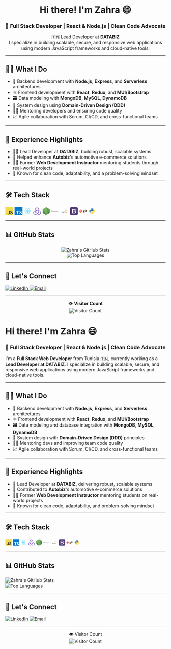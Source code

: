<h1 align="center">Hi there! I'm Zahra 😄</h1>

<h3 align="center">🚀 Full Stack Developer | React & Node.js | Clean Code Advocate</h3>

<p align="center">
  🇹🇳 Lead Developer at <strong>DATABIZ</strong><br>
  I specialize in building scalable, secure, and responsive web applications using modern JavaScript frameworks and cloud-native tools.
</p>

---

## 👩‍💻 What I Do

- 🔧 Backend development with <strong>Node.js</strong>, <strong>Express</strong>, and <strong>Serverless</strong> architectures  
- ⚛️ Frontend development with <strong>React</strong>, <strong>Redux</strong>, and <strong>MUI/Bootstrap</strong>  
- 🗃️ Data modeling with <strong>MongoDB</strong>, <strong>MySQL</strong>, <strong>DynamoDB</strong>  
- 📐 System design using <strong>Domain-Driven Design (DDD)</strong>  
- 👩‍🏫 Mentoring developers and ensuring code quality  
- 📈 Agile collaboration with Scrum, CI/CD, and cross-functional teams

---

## 💼 Experience Highlights

- 👩‍💼 Lead Developer at <strong>DATABIZ</strong>, building robust, scalable systems  
- 🚗 Helped enhance <strong>Autobiz</strong>'s automotive e-commerce solutions  
- 👩‍🏫 Former <strong>Web Development Instructor</strong> mentoring students through real-world projects  
- 💬 Known for clean code, adaptability, and a problem-solving mindset

---

## 🛠️ Tech Stack

<p>
  <code><img height="25" src="https://raw.githubusercontent.com/github/explore/main/topics/javascript/javascript.png" alt="JavaScript" /></code>
  <code><img height="25" src="https://raw.githubusercontent.com/github/explore/main/topics/typescript/typescript.png" alt="TypeScript" /></code>
  <code><img height="25" src="https://raw.githubusercontent.com/github/explore/main/topics/react/react.png" alt="React" /></code>
  <code><img height="25" src="https://raw.githubusercontent.com/github/explore/main/topics/redux/redux.png" alt="Redux" /></code>
  <code><img height="25" src="https://raw.githubusercontent.com/github/explore/main/topics/nodejs/nodejs.png" alt="Node.js" /></code>
  <code><img height="25" src="https://raw.githubusercontent.com/github/explore/main/topics/mongodb/mongodb.png" alt="MongoDB" /></code>
  <code><img height="25" src="https://raw.githubusercontent.com/github/explore/main/topics/mysql/mysql.png" alt="MySQL" /></code>
  <code><img height="25" src="https://raw.githubusercontent.com/github/explore/main/topics/bootstrap/bootstrap.png" alt="Bootstrap" /></code>
  <code><img height="25" src="https://raw.githubusercontent.com/github/explore/main/topics/git/git.png" alt="Git" /></code>
  <code><img height="25" src="https://raw.githubusercontent.com/github/explore/main/topics/python/python.png" alt="Python" /></code>
</p>

---

## 📊 GitHub Stats

<p align="center">
  <img src="https://github-readme-stats.vercel.app/api?username=zahraboukthir&theme=tokyonight&show_icons=true&hide=issues" alt="Zahra's GitHub Stats" />
  <br />
  <img src="https://github-readme-stats.vercel.app/api/top-langs/?username=zahraboukthir&theme=tokyonight&layout=compact" alt="Top Languages" />
</p>

<!-- Optional: GitHub streak and snake animation
<p align="center">
  <img src="https://streak-stats.demolab.com/?user=zahraboukthir&theme=tokyonight" alt="GitHub Streak" />
</p>

<p align="center">
  <img src="https://raw.githubusercontent.com/platane/platane/output/github-contribution-grid-snake-dark.svg" alt="Snake animation" />
</p>
-->

---

## 🤝 Let's Connect

<p>
  <a href="https://www.linkedin.com/in/zahra-boukthir-748591185">
    <img alt="LinkedIn" src="https://img.shields.io/badge/LinkedIn-zahraboukthir-blue?style=flat-square&logo=linkedin">
  </a>
  <a href="mailto:zahraboukthir@gmail.com">
    <img alt="Email" src="https://img.shields.io/badge/Email-zahraboukthir@gmail.com-blue?style=flat-square&logo=gmail">
  </a>
</p>

---

<p align="center">
  👁️ <strong>Visitor Count</strong><br />
  <img src="https://profile-counter.glitch.me/zahraboukthir/count.svg" alt="Visitor Count" />
</p>


# Hi there! I'm Zahra 😄

### 🚀 Full Stack Developer | React & Node.js | Clean Code Advocate

I'm a **Full Stack Web Developer** from Tunisia 🇹🇳, currently working as a **Lead Developer at DATABIZ**. I specialize in building scalable, secure, and responsive web applications using modern JavaScript frameworks and cloud-native tools.

---

## 👩‍💻 What I Do
- 🔧 Backend development with **Node.js**, **Express**, and **Serverless** architectures  
- ⚛️ Frontend development with **React**, **Redux**, and **MUI/Bootstrap**  
- 🗃️ Data modeling and database integration with **MongoDB**, **MySQL**, **DynamoDB**  
- 📐 System design with **Domain-Driven Design (DDD)** principles  
- 👩‍🏫 Mentoring devs and improving team code quality  
- 📈 Agile collaboration with Scrum, CI/CD, and cross-functional teams

---

## 💼 Experience Highlights
- 🧠 Lead Developer at **DATABIZ**, delivering robust, scalable systems  
- 🚗 Contributed to **Autobiz**'s automotive e-commerce solutions  
- 👩‍🏫 Former **Web Development Instructor** mentoring students on real-world projects  
- 💬 Known for clean code, adaptability, and problem-solving mindset

---

## 🛠️ Tech Stack

<code><img height="20" src="https://raw.githubusercontent.com/github/explore/main/topics/javascript/javascript.png" alt="JavaScript"/></code>
<code><img height="20" src="https://raw.githubusercontent.com/github/explore/main/topics/typescript/typescript.png" alt="TypeScript"/></code>
<code><img height="20" src="https://raw.githubusercontent.com/github/explore/main/topics/react/react.png" alt="React"/></code>
<code><img height="20" src="https://raw.githubusercontent.com/github/explore/main/topics/redux/redux.png" alt="Redux"/></code>
<code><img height="20" src="https://raw.githubusercontent.com/github/explore/main/topics/nodejs/nodejs.png" alt="Node.js"/></code>
<code><img height="20" src="https://raw.githubusercontent.com/github/explore/main/topics/mongodb/mongodb.png" alt="MongoDB"/></code>
<code><img height="20" src="https://raw.githubusercontent.com/github/explore/main/topics/mysql/mysql.png" alt="MySQL"/></code>
<code><img height="20" src="https://raw.githubusercontent.com/github/explore/main/topics/bootstrap/bootstrap.png" alt="Bootstrap"/></code>
<code><img height="20" src="https://raw.githubusercontent.com/github/explore/main/topics/git/git.png" alt="Git"/></code>
<code><img height="20" src="https://raw.githubusercontent.com/github/explore/main/topics/python/python.png" alt="Python"/></code>

---

## 📊 GitHub Stats

![Zahra's GitHub Stats](https://github-readme-stats.vercel.app/api?username=zahraboukthir&theme=tokyonight&show_icons=true&hide=issues)  
![Top Languages](https://github-readme-stats.vercel.app/api/top-langs/?username=zahraboukthir&theme=tokyonight&layout=compact)

---

## 🤝 Let's Connect

<a href="https://www.linkedin.com/in/zahra-boukthir-748591185">
  <img alt="LinkedIn" src="https://img.shields.io/badge/LinkedIn-zahraboukthir-blue?style=flat-square&logo=linkedin">
</a>
<!-- <a href="https://twitter.com/ZahraBoukthir">
  <img alt="Twitter" src="https://img.shields.io/badge/Twitter-@ZahraBoukthir-blue?style=flat-square&logo=twitter">
</a> -->
<a href="mailto:zahraboukthir@gmail.com">
  <img alt="Email" src="https://img.shields.io/badge/Email-zahraboukthir@gmail.com-blue?style=flat-square&logo=gmail">
</a>

---

<p align="center">
  👁️ Visitor Count  
  <br />
  <img src="https://profile-counter.glitch.me/zahraboukthir/count.svg" alt="Visitor Count" />
</p>

